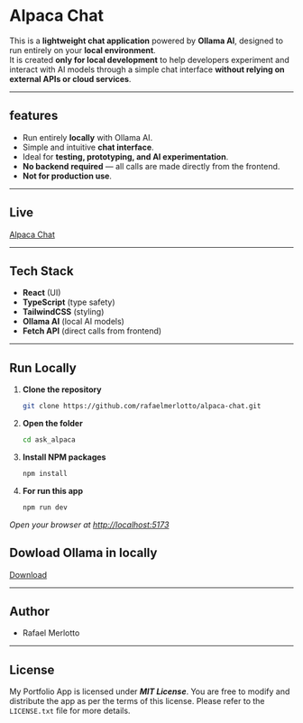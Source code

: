 # Alpaca Chat

This is a **lightweight chat application** powered by **Ollama AI**, designed to run entirely on your **local environment**.  
It is created **only for local development** to help developers experiment and interact with AI models through a simple chat interface **without relying on external APIs or cloud services**.

---

## features 

- Run entirely **locally** with Ollama AI.  
- Simple and intuitive **chat interface**.  
- Ideal for **testing, prototyping, and AI experimentation**.  
- **No backend required** — all calls are made directly from the frontend.  
- **Not for production use**.

---

##  Live

[Alpaca Chat](https://alpaca-chat-hp1e.vercel.app)

---

## Tech Stack

- **React** (UI)  
- **TypeScript** (type safety)  
- **TailwindCSS** (styling)  
- **Ollama AI** (local AI models)  
- **Fetch API** (direct calls from frontend) 

---

##  Run Locally
1. **Clone the repository**
   ```bash
   git clone https://github.com/rafaelmerlotto/alpaca-chat.git
2. **Open the folder**
   ```bash
   cd ask_alpaca 
3. **Install NPM packages**
   ```bash
   npm install
4. **For run this app**
   ```bash
   npm run dev

*Open your browser at [http://localhost:5173](http://localhost:5173)*

## Dowload Ollama in locally

[Download](https://ollama.com/download)

---

## Author

* Rafael Merlotto

---

## License
My Portfolio App is licensed under ***MIT License***. You are free to modify and distribute the app as per the terms of this license. Please refer to the ```LICENSE.txt``` file for more details.